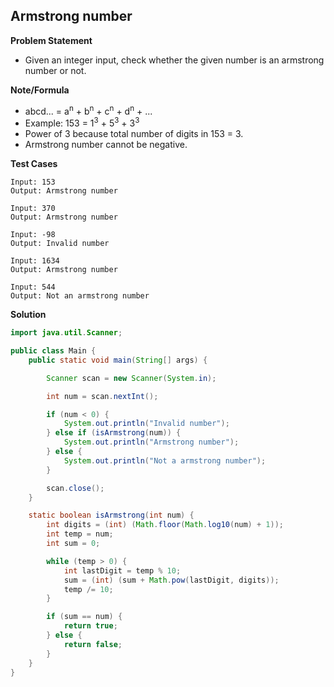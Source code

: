 ## Armstrong number

**Problem Statement**

- Given an integer input, check whether the given number is an armstrong number or not.

**Note/Formula**

- abcd... = a<sup>n</sup> + b<sup>n</sup> + c<sup>n</sup> + d<sup>n</sup> + ...
- Example: 153 = 1<sup>3</sup> + 5<sup>3</sup> + 3<sup>3</sup>
- Power of 3 because total number of digits in 153 = 3.
- Armstrong number cannot be negative.

**Test Cases**

```
Input: 153
Output: Armstrong number

Input: 370
Output: Armstrong number

Input: -98
Output: Invalid number

Input: 1634
Output: Armstrong number

Input: 544
Output: Not an armstrong number
```

**Solution**

```java
import java.util.Scanner;

public class Main {
	public static void main(String[] args) {

		Scanner scan = new Scanner(System.in);

		int num = scan.nextInt();

		if (num < 0) {
			System.out.println("Invalid number");
		} else if (isArmstrong(num)) {
			System.out.println("Armstrong number");
		} else {
			System.out.println("Not a armstrong number");
		}

		scan.close();
	}

	static boolean isArmstrong(int num) {
		int digits = (int) (Math.floor(Math.log10(num) + 1));
		int temp = num;
		int sum = 0;

		while (temp > 0) {
			int lastDigit = temp % 10;
			sum = (int) (sum + Math.pow(lastDigit, digits));
			temp /= 10;
		}

		if (sum == num) {
			return true;
		} else {
			return false;
		}
	}
}
```
